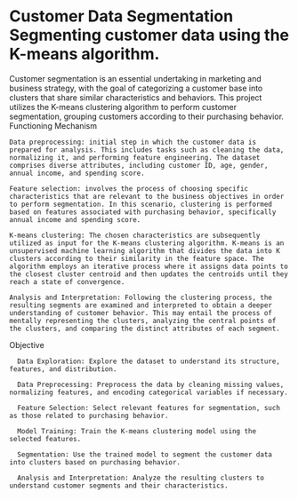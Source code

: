 # Customer Data Segmentation Segmenting customer data using the K-means algorithm. 

Customer segmentation is an essential undertaking in marketing and business strategy, with the goal of categorizing a customer base into clusters that share similar characteristics and behaviors. This project utilizes the K-means clustering algorithm to perform customer segmentation, grouping customers according to their purchasing behavior. Functioning Mechanism


    Data preprocessing: initial step in which the customer data is prepared for analysis. This includes tasks such as cleaning the data, normalizing it, and performing feature engineering. The dataset comprises diverse attributes, including customer ID, age, gender, annual income, and spending score.
    
    Feature selection: involves the process of choosing specific characteristics that are relevant to the business objectives in order to perform segmentation. In this scenario, clustering is performed based on features associated with purchasing behavior, specifically annual income and spending score.
    
    K-means clustering: The chosen characteristics are subsequently utilized as input for the K-means clustering algorithm. K-means is an unsupervised machine learning algorithm that divides the data into K clusters according to their similarity in the feature space. The algorithm employs an iterative process where it assigns data points to the closest cluster centroid and then updates the centroids until they reach a state of convergence.
    
    Analysis and Interpretation: Following the clustering process, the resulting segments are examined and interpreted to obtain a deeper understanding of customer behavior. This may entail the process of mentally representing the clusters, analyzing the central points of the clusters, and comparing the distinct attributes of each segment.


Objective

      Data Exploration: Explore the dataset to understand its structure, features, and distribution.
  
      Data Preprocessing: Preprocess the data by cleaning missing values, normalizing features, and encoding categorical variables if necessary.
      
      Feature Selection: Select relevant features for segmentation, such as those related to purchasing behavior.
      
      Model Training: Train the K-means clustering model using the selected features.
      
      Segmentation: Use the trained model to segment the customer data into clusters based on purchasing behavior.
      
      Analysis and Interpretation: Analyze the resulting clusters to understand customer segments and their characteristics.

  
